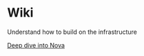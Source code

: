 <h1>Wiki</h1>
<p>Understand how to build on the infrastructure</p>

<a href="https://github.com/Nova-DevTeam/wikiwiki">Deep dive into Nova</a>

